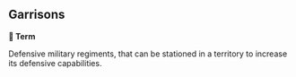 ## Garrisons

**📑 Term**

Defensive military regiments, that can be stationed in a territory to increase its defensive capabilities.
